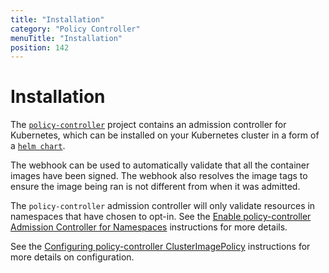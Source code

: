 ```yaml
---
title: "Installation"
category: "Policy Controller"
menuTitle: "Installation"
position: 142
---
```


# Installation

The
[`policy-controller`](https://github.com/sigstore/policy-controller) project contains
an admission controller for Kubernetes, which can be installed on
your Kubernetes cluster in a form of a
[`helm chart`](https://github.com/sigstore/helm-charts/tree/main/charts/policy-controller).

The webhook can be used to automatically validate that all the container images have been signed.
The webhook also resolves the image tags to ensure the image being ran is not different from when it was admitted.

The `policy-controller` admission controller will only validate resources in
namespaces that have chosen to opt-in. See the
[Enable policy-controller Admission Controller for Namespaces](overview#enable-policy-controller-admission-controller-for-namespaces) instructions for more details.

See the [Configuring policy-controller ClusterImagePolicy](overview#configuring-policy-controller-clusterimagepolicy) instructions for more details on configuration.
